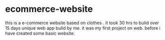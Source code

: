 # ecommerce-website
this is a e-commerce website based on clothes .
it took 30 hrs to bulid over 15 days unique web app bulid by me.
it was my first project on web. before i have created some basic website.
